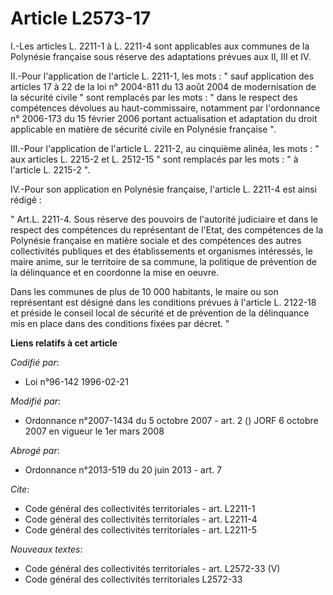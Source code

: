 # Article L2573-17

I.-Les articles L. 2211-1 à L. 2211-4 sont applicables aux communes de la Polynésie française sous réserve des adaptations
prévues aux II, III et IV. 

II.-Pour l'application de l'article L. 2211-1, les mots : " sauf application des articles 17 à 22 de la loi n° 2004-811 du 13
août 2004 de modernisation de la sécurité civile " sont remplacés par les mots : " dans le respect des compétences dévolues
au haut-commissaire, notamment par l'ordonnance n° 2006-173 du 15 février 2006 portant actualisation et adaptation du droit
applicable en matière de sécurité civile en Polynésie française ". 

III.-Pour l'application de l'article L. 2211-2, au cinquième alinéa, les mots : " aux articles L. 2215-2 et L. 2512-15 " sont
remplacés par les mots : " à l'article L. 2215-2 ". 

IV.-Pour son application en Polynésie française, l'article L. 2211-4 est ainsi rédigé : 

" Art.L. 2211-4. Sous réserve des pouvoirs de l'autorité judiciaire et dans le respect des compétences du représentant de
l'Etat, des compétences de la Polynésie française en matière sociale et des compétences des autres collectivités publiques et
des établissements et organismes intéressés, le maire anime, sur le territoire de sa commune, la politique de prévention de
la délinquance et en coordonne la mise en oeuvre. 

Dans les communes de plus de 10 000 habitants, le maire ou son représentant est désigné dans les conditions prévues à
l'article L. 2122-18 et préside le conseil local de sécurité et de prévention de la délinquance mis en place dans des
conditions fixées par décret. "

**Liens relatifs à cet article**

_Codifié par_:

  - Loi n°96-142 1996-02-21

_Modifié par_:

  - Ordonnance n°2007-1434 du 5 octobre 2007 - art. 2 () JORF 6 octobre 2007 en vigueur le 1er mars 2008

_Abrogé par_:

  - Ordonnance n°2013-519 du 20 juin 2013 - art. 7

_Cite_:

  - Code général des collectivités territoriales - art. L2211-1
  - Code général des collectivités territoriales - art. L2211-4
  - Code général des collectivités territoriales - art. L2211-5

_Nouveaux textes_:

  - Code général des collectivités territoriales - art. L2572-33 (V)
  - Code général des collectivités territoriales L2572-33
